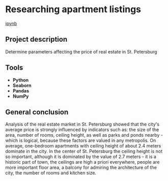 # Researching apartment listings

[ipynb](https://github.com/josephbaib/da_portfolio/blob/main/flats/flats_project.ipynb)

## Project description

Determine parameters affecting the price of real estate in St. Petersburg

## Tools ##

- **Python**
- **Seaborn**
- **Pandas**
- **NumPy**

##

## General conclusion

 Analysis of the real estate market in St. Petersburg showed that the city's average price is strongly influenced by indicators such as: the size of the area, number of rooms, ceiling height, as well as parks and ponds nearby - which is logical, because these factors are valued in any metropolis. On average, one-bedroom apartments with ceiling height of about 2.4 meters dominate in the city. In the center of St. Petersburg the ceiling height is not so important, although it is dominated by the value of 2.7 meters - it is a historic part of town, the ceilings are high a priori everywhere, people are more important floor area, a balcony for admiring the architecture of the city, the number of rooms and kitchen size.